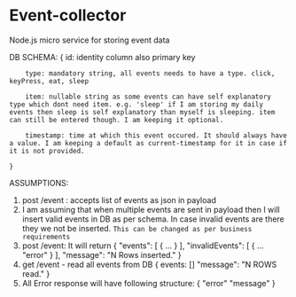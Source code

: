 # Event-collector
Node.js micro service for storing event data

DB SCHEMA:
    {
        id: identity column also primary key

        type: mandatory string, all events needs to have a type. click, keyPress, eat, sleep

        item: nullable string as some events can have self explanatory type which dont need item. e.g. 'sleep' if I am storing my daily events then sleep is self explanatory than myself is sleeping. item can still be entered though. I am keeping it optional.
        
        timestamp: time at which this event occured. It should always have a value. I am keeping a default as current-timestamp for it in case if it is not provided.

    }

ASSUMPTIONS:
1. post /event : accepts list of events as json in payload
2. I am assuming that when multiple events are sent in payload then I will insert valid events in DB as per schema. In case invalid events are there they we not be inserted. `This can be changed as per business requirements`
3. post /event: It will return 
    {
    "events": [
        {
            ...
        }
    ],
    "invalidEvents": [
        {
            ...
            "error"
        }
    ],
    "message": "N Rows inserted."
    }
4. get /event - read all events from DB
    {
        events: []
        "message": "N ROWS read."
    }
5. All Error response will have following structure:
    {
        "error"
        "message"
    }
